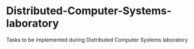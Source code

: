 # Distributed-Computer-Systems-laboratory
Tasks to be implemented during Distributed Computer Systems laboratory
